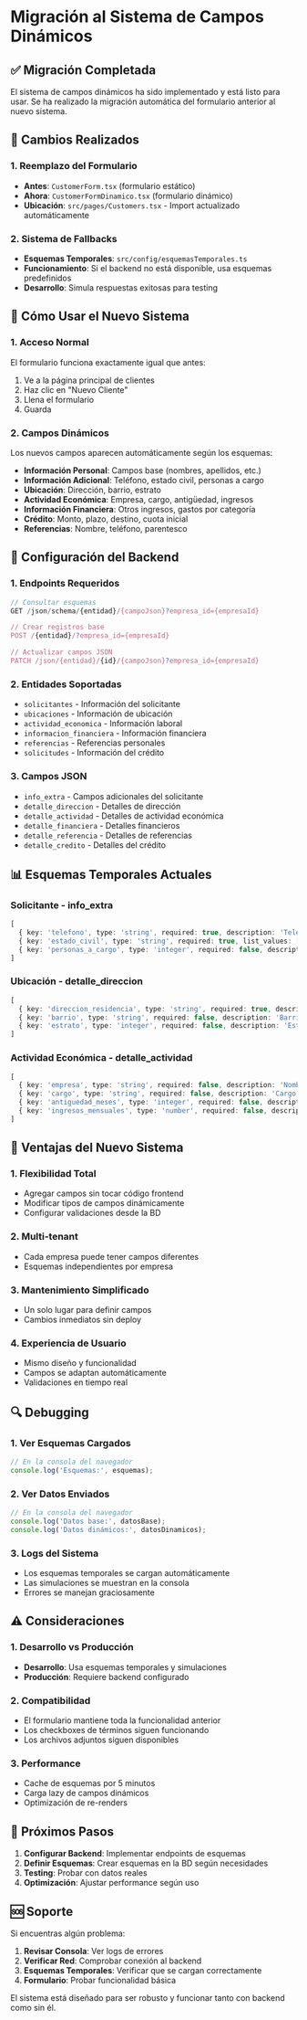 # Migración al Sistema de Campos Dinámicos

## ✅ **Migración Completada**

El sistema de campos dinámicos ha sido implementado y está listo para usar. Se ha realizado la migración automática del formulario anterior al nuevo sistema.

## 🔄 **Cambios Realizados**

### **1. Reemplazo del Formulario**
- **Antes**: `CustomerForm.tsx` (formulario estático)
- **Ahora**: `CustomerFormDinamico.tsx` (formulario dinámico)
- **Ubicación**: `src/pages/Customers.tsx` - Import actualizado automáticamente

### **2. Sistema de Fallbacks**
- **Esquemas Temporales**: `src/config/esquemasTemporales.ts`
- **Funcionamiento**: Si el backend no está disponible, usa esquemas predefinidos
- **Desarrollo**: Simula respuestas exitosas para testing

## 🚀 **Cómo Usar el Nuevo Sistema**

### **1. Acceso Normal**
El formulario funciona exactamente igual que antes:
1. Ve a la página principal de clientes
2. Haz clic en "Nuevo Cliente"
3. Llena el formulario
4. Guarda

### **2. Campos Dinámicos**
Los nuevos campos aparecen automáticamente según los esquemas:
- **Información Personal**: Campos base (nombres, apellidos, etc.)
- **Información Adicional**: Teléfono, estado civil, personas a cargo
- **Ubicación**: Dirección, barrio, estrato
- **Actividad Económica**: Empresa, cargo, antigüedad, ingresos
- **Información Financiera**: Otros ingresos, gastos por categoría
- **Crédito**: Monto, plazo, destino, cuota inicial
- **Referencias**: Nombre, teléfono, parentesco

## 🔧 **Configuración del Backend**

### **1. Endpoints Requeridos**
```typescript
// Consultar esquemas
GET /json/schema/{entidad}/{campoJson}?empresa_id={empresaId}

// Crear registros base
POST /{entidad}/?empresa_id={empresaId}

// Actualizar campos JSON
PATCH /json/{entidad}/{id}/{campoJson}?empresa_id={empresaId}
```

### **2. Entidades Soportadas**
- `solicitantes` - Información del solicitante
- `ubicaciones` - Información de ubicación
- `actividad_economica` - Información laboral
- `informacion_financiera` - Información financiera
- `referencias` - Referencias personales
- `solicitudes` - Información del crédito

### **3. Campos JSON**
- `info_extra` - Campos adicionales del solicitante
- `detalle_direccion` - Detalles de dirección
- `detalle_actividad` - Detalles de actividad económica
- `detalle_financiera` - Detalles financieros
- `detalle_referencia` - Detalles de referencias
- `detalle_credito` - Detalles del crédito

## 📊 **Esquemas Temporales Actuales**

### **Solicitante - info_extra**
```typescript
[
  { key: 'telefono', type: 'string', required: true, description: 'Teléfono de contacto' },
  { key: 'estado_civil', type: 'string', required: true, list_values: ['Soltero', 'Casado', ...] },
  { key: 'personas_a_cargo', type: 'integer', required: false, description: 'Número de personas a cargo' }
]
```

### **Ubicación - detalle_direccion**
```typescript
[
  { key: 'direccion_residencia', type: 'string', required: true, description: 'Dirección de residencia' },
  { key: 'barrio', type: 'string', required: false, description: 'Barrio' },
  { key: 'estrato', type: 'integer', required: false, description: 'Estrato socioeconómico' }
]
```

### **Actividad Económica - detalle_actividad**
```typescript
[
  { key: 'empresa', type: 'string', required: false, description: 'Nombre de la empresa' },
  { key: 'cargo', type: 'string', required: false, description: 'Cargo actual' },
  { key: 'antiguedad_meses', type: 'integer', required: false, description: 'Antigüedad en meses' },
  { key: 'ingresos_mensuales', type: 'number', required: false, description: 'Ingresos mensuales' }
]
```

## 🎯 **Ventajas del Nuevo Sistema**

### **1. Flexibilidad Total**
- Agregar campos sin tocar código frontend
- Modificar tipos de campos dinámicamente
- Configurar validaciones desde la BD

### **2. Multi-tenant**
- Cada empresa puede tener campos diferentes
- Esquemas independientes por empresa

### **3. Mantenimiento Simplificado**
- Un solo lugar para definir campos
- Cambios inmediatos sin deploy

### **4. Experiencia de Usuario**
- Mismo diseño y funcionalidad
- Campos se adaptan automáticamente
- Validaciones en tiempo real

## 🔍 **Debugging**

### **1. Ver Esquemas Cargados**
```typescript
// En la consola del navegador
console.log('Esquemas:', esquemas);
```

### **2. Ver Datos Enviados**
```typescript
// En la consola del navegador
console.log('Datos base:', datosBase);
console.log('Datos dinámicos:', datosDinamicos);
```

### **3. Logs del Sistema**
- Los esquemas temporales se cargan automáticamente
- Las simulaciones se muestran en la consola
- Errores se manejan graciosamente

## ⚠️ **Consideraciones**

### **1. Desarrollo vs Producción**
- **Desarrollo**: Usa esquemas temporales y simulaciones
- **Producción**: Requiere backend configurado

### **2. Compatibilidad**
- El formulario mantiene toda la funcionalidad anterior
- Los checkboxes de términos siguen funcionando
- Los archivos adjuntos siguen disponibles

### **3. Performance**
- Cache de esquemas por 5 minutos
- Carga lazy de campos dinámicos
- Optimización de re-renders

## 📝 **Próximos Pasos**

1. **Configurar Backend**: Implementar endpoints de esquemas
2. **Definir Esquemas**: Crear esquemas en la BD según necesidades
3. **Testing**: Probar con datos reales
4. **Optimización**: Ajustar performance según uso

## 🆘 **Soporte**

Si encuentras algún problema:

1. **Revisar Consola**: Ver logs de errores
2. **Verificar Red**: Comprobar conexión al backend
3. **Esquemas Temporales**: Verificar que se cargan correctamente
4. **Formulario**: Probar funcionalidad básica

El sistema está diseñado para ser robusto y funcionar tanto con backend como sin él.
